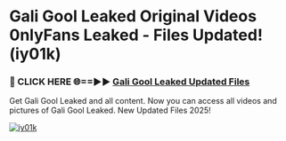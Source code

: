# Gali Gool Leaked Original Videos 0nlyFans Leaked - Files Updated! (iy01k)

<h3>🔴 CLICK HERE 🌐==►► <a href="https://tinyurl.com/2jnfzry5" rel="nofollow">Gali Gool Leaked Updated Files</a></h3>

Get Gali Gool Leaked and all content. Now you can access all videos and pictures of Gali Gool Leaked. New Updated Files 2025!

[![iy01k](https://i.imgur.com/GyGTBgg.gif)](https://tinyurl.com/2jnfzry5)
